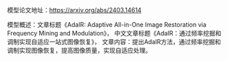 模型论文地址：https://arxiv.org/abs/2403.14614

模型概述：文章标题《AdaIR: Adaptive All-in-One Image Restoration via Frequency Mining and Modulation》，
中文文章标题《AdaIR：通过频率挖掘和调制实现自适应一站式图像恢复》，
文章内容：提出AdaIR方法，通过频率挖掘和调制实现图像恢复，提高图像质量，实现自适应处理。
